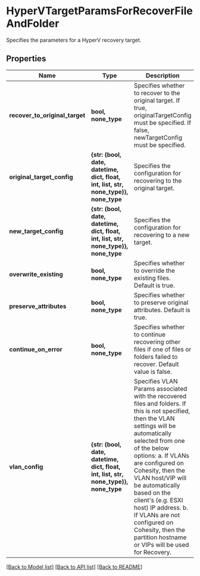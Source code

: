 # HyperVTargetParamsForRecoverFileAndFolder

Specifies the parameters for a HyperV recovery target.

## Properties
Name | Type | Description | Notes
------------ | ------------- | ------------- | -------------
**recover_to_original_target** | **bool, none_type** | Specifies whether to recover to the original target. If true, originalTargetConfig must be specified. If false, newTargetConfig must be specified. | 
**original_target_config** | **{str: (bool, date, datetime, dict, float, int, list, str, none_type)}, none_type** | Specifies the configuration for recovering to the original target. | [optional] 
**new_target_config** | **{str: (bool, date, datetime, dict, float, int, list, str, none_type)}, none_type** | Specifies the configuration for recovering to a new target. | [optional] 
**overwrite_existing** | **bool, none_type** | Specifies whether to override the existing files. Default is true. | [optional] 
**preserve_attributes** | **bool, none_type** | Specifies whether to preserve original attributes. Default is true. | [optional] 
**continue_on_error** | **bool, none_type** | Specifies whether to continue recovering other files if one of files or folders failed to recover. Default value is false. | [optional] 
**vlan_config** | **{str: (bool, date, datetime, dict, float, int, list, str, none_type)}, none_type** | Specifies VLAN Params associated with the recovered files and folders. If this is not specified, then the VLAN settings will be automatically selected from one of the below options: a. If VLANs are configured on Cohesity, then the VLAN host/VIP will be automatically based on the client&#39;s (e.g. ESXI host) IP address. b. If VLANs are not configured on Cohesity, then the partition hostname or VIPs will be used for Recovery. | [optional] 

[[Back to Model list]](../README.md#documentation-for-models) [[Back to API list]](../README.md#documentation-for-api-endpoints) [[Back to README]](../README.md)



